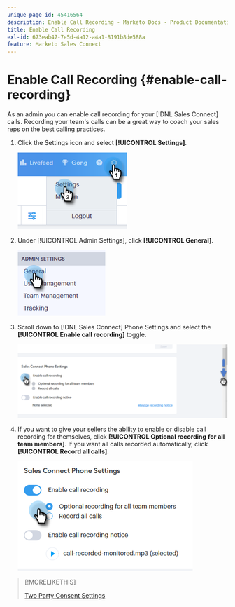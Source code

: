 ```yaml
---
unique-page-id: 45416564
description: Enable Call Recording - Marketo Docs - Product Documentation
title: Enable Call Recording
exl-id: 673eab47-7e5d-4a12-a4a1-8191b8de588a
feature: Marketo Sales Connect
---
```

# Enable Call Recording {#enable-call-recording}

As an admin you can enable call recording for your [!DNL Sales Connect] calls. Recording your team's calls can be a great way to coach your sales reps on the best calling practices.

1. Click the Settings icon and select **[!UICONTROL Settings]**.

   ![](assets/one.png)

1. Under [!UICONTROL Admin Settings], click **[!UICONTROL General]**.

   ![](assets/two.png)

1. Scroll down to [!DNL Sales Connect] Phone Settings and select the **[!UICONTROL Enable call recording]** toggle.

   ![](assets/three.png)

1. If you want to give your sellers the ability to enable or disable call recording for themselves, click **[!UICONTROL Optional recording for all team members]**. If you want all calls recorded automatically, click **[!UICONTROL Record all calls]**.

   ![](assets/four.png)

>[!MORELIKETHIS]
>
>[Two Party Consent Settings](/help/marketo/product-docs/marketo-sales-connect/phone/two-party-consent-settings.md)
